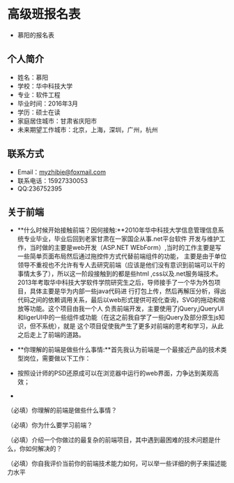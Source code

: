# 高级班报名表
- 慕阳的报名表

## 个人简介
- 姓名：慕阳
- 学校：华中科技大学
- 专业：软件工程
- 毕业时间：2016年3月
- 学历：硕士在读
- 家庭居住城市：甘肃省庆阳市
- 未来期望工作城市：北京，上海，深圳，广州，杭州

## 联系方式
- Email：myzhibie@foxmail.com
- 联系电话：15927330053
- QQ:236752395


## 关于前端

- **什么时候开始接触前端？因何接触:**2010年华中科技大学信息管理信息系统专业毕业，毕业后回到老家甘肃在一家国企从事.net平台软件
开发与维护工作，当时做的主要是web开发（ASP.NET WEbForm）,当时的工作主要是写一些简单页面布局然后通过拖控件方式代替前端组件的功能，
主要是由于单位领导不重视也不允许有专人去研究前端（应该是他们没有意识到前端可以干的事情太多了），所以这一阶段接触到的都是些html
,css以及.net服务端技术。2013年考取华中科技大学软件学院研究生之后，导师接手了一个华为外包项目，具体主要是华为内部一些java代码进
行打包上传，然后再解压分析，得出代码之间的依赖调用关系，最后以web形式提供可视化查询，SVG的拖动和缩放等功能。这个项目由我一个人
负责前端开发，主要使用了jQuery,jQueryUI和ligerUI中的一些组件或功能（在这之前我自学了一些jQuery及部分原生js知识，但不系统），就是
这个项目促使我产生了更多对前端的思考和学习，从此之后走上了前端的道路。 

- **你理解的前端是做些什么事情:**首先我认为前端是一个最接近产品的技术类型岗位，需要做以下工作：
- 按照设计师的PSD还原成可以在浏览器中运行的web界面，力争达到美观高效；
- 

（必填）你理解的前端是做些什么事情？

（必填）你为什么要学习前端？

（必填）介绍一个你做过的最复杂的前端项目，其中遇到最困难的技术问题是什么，你如何解决的？

（必填）你自我评价当前你的前端技术能力如何，可以举一些详细的例子来描述能力水平
